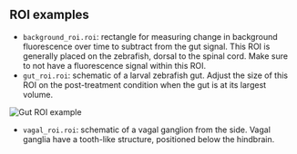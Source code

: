 ## ROI examples

- `background_roi.roi`: rectangle for measuring change in background fluorescence over time 
to subtract from the gut signal. This ROI is generally placed on the zebrafish, dorsal to 
the spinal cord. Make sure to not have a fluorescence signal within this ROI.
- `gut_roi.roi`: schematic of a larval zebrafish gut. Adjust the size of this ROI on the
post-treatment condition when the gut is at its largest volume.

![Gut ROI example](https://github.com/minel-arinel/gutAnalysis/blob/main/gut_roi_example.png)
- `vagal_roi.roi`: schematic of a vagal ganglion from the side. Vagal ganglia have a 
tooth-like structure, positioned below the hindbrain.

